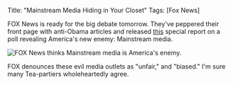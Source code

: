 Title: "Mainstream Media Hiding in Your Closet"
Tags: [Fox News]

FOX News is ready for the big debate tomorrow.  They've peppered their front page with anti-Obama articles and released [this][1] special report on a poll revealing America's new enemy: Mainstream media.

![FOX News thinks Mainstream media is America's enemy.](/media/filer_public/2012/10/02/fox-americasenemy.jpg)

FOX denounces these evil media outlets as "unfair," and "biased."  I'm sure many Tea-partiers wholeheartedly agree.

[1]: http://video.foxnews.com/v/1873044131001/
